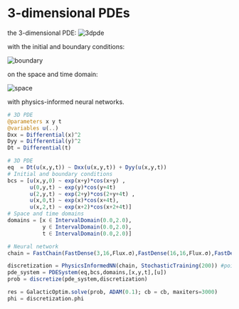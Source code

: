 # 3-dimensional PDEs

the 3-dimensional PDE:
![3dpde](https://user-images.githubusercontent.com/12683885/90976452-d2c74400-e545-11ea-8361-288603d9ddbc.png)

with the initial and boundary conditions:

![boundary](https://user-images.githubusercontent.com/12683885/91332936-8c881400-e7d5-11ea-991a-39c9d61d4f24.png)

on the space and time domain:

![space](https://user-images.githubusercontent.com/12683885/90976622-3605a600-e547-11ea-837e-92330769f5ee.png)

with physics-informed neural networks.

<!-- with grid discretization `dx = 0.25`, `dy = 0.25`, `dt = 0.25`. -->

```julia
# 3D PDE
@parameters x y t
@variables u(..)
Dxx = Differential(x)^2
Dyy = Differential(y)^2
Dt = Differential(t)

# 3D PDE
eq  = Dt(u(x,y,t)) ~ Dxx(u(x,y,t)) + Dyy(u(x,y,t))
# Initial and boundary conditions
bcs = [u(x,y,0) ~ exp(x+y)*cos(x+y) ,
       u(0,y,t) ~ exp(y)*cos(y+4t)
       u(2,y,t) ~ exp(2+y)*cos(2+y+4t) ,
       u(x,0,t) ~ exp(x)*cos(x+4t),
       u(x,2,t) ~ exp(x+2)*cos(x+2+4t)]
# Space and time domains
domains = [x ∈ IntervalDomain(0.0,2.0),
           y ∈ IntervalDomain(0.0,2.0),
           t ∈ IntervalDomain(0.0,2.0)]

# Neural network
chain = FastChain(FastDense(3,16,Flux.σ),FastDense(16,16,Flux.σ),FastDense(16,1))

discretization = PhysicsInformedNN(chain, StochasticTraining(200)) #points
pde_system = PDESystem(eq,bcs,domains,[x,y,t],[u])
prob = discretize(pde_system,discretization)

res = GalacticOptim.solve(prob, ADAM(0.1); cb = cb, maxiters=3000)
phi = discretization.phi
```
